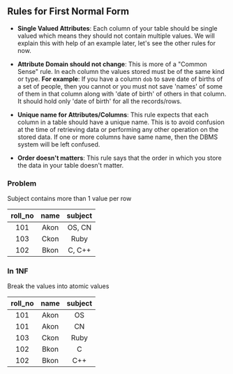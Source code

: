 ## Rules for First Normal Form

- **Single Valued Attributes**: Each column of your table should be single valued which means they should not contain multiple values. We will explain this with help of an example later, let's see the other rules for now.

- **Attribute Domain should not change**: This is more of a "Common Sense" rule. In each column the values stored must be of the same kind or type. __For example__: If you have a column `dob` to save date of births of a set of people, then you cannot or you must not save 'names' of some of them in that column along with 'date of birth' of others in that column. It should hold only 'date of birth' for all the records/rows.

- **Unique name for Attributes/Columns**: This rule expects that each column in a table should have a unique name. This is to avoid confusion at the time of retrieving data or performing any other operation on the stored data. If one or more columns have same name, then the DBMS system will be left confused.

- **Order doesn't matters**: This rule says that the order in which you store the data in your table doesn't matter.

### Problem

Subject contains more than 1 value per row

| roll_no | name | subject |
|:-------:|:----:|:-------:|
| 101     | Akon | OS, CN  |
| 103     | Ckon | Ruby    |
| 102     | Bkon | C, C++  |

### In 1NF

Break the values into atomic values

| roll_no | name | subject |
|:-------:|:----:|:-------:|
| 101     | Akon | OS      |
| 101     | Akon | CN      |
| 103     | Ckon | Ruby    |
| 102     | Bkon | C       |
| 102     | Bkon | C++     |
